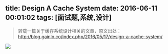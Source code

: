 title: Design A Cache System
date: 2016-06-11 00:01:02
tags: [面试题,系统,设计]
---
> 转载一篇关于缓存系统设计相关的文章，原文出处：http://blog.gainlo.co/index.php/2016/05/17/design-a-cache-system/
<!-- more -->
![](http://7xi91i.com1.z0.glb.clouddn.com/2016%E5%8D%9A%E5%AE%A2FireShot%20Capture%2015%20-%20Design%20a%20Cache%20System_%20-%20http___blog.gainlo.co_index.php_20.png)


